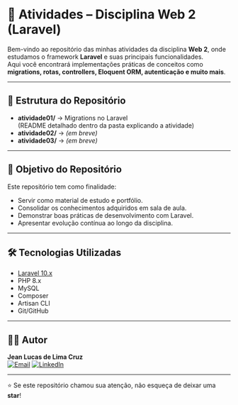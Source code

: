 # 🚀 Atividades – Disciplina Web 2 (Laravel)

Bem-vindo ao repositório das minhas atividades da disciplina **Web 2**, onde estudamos o framework **Laravel** e suas principais funcionalidades.  
Aqui você encontrará implementações práticas de conceitos como **migrations, rotas, controllers, Eloquent ORM, autenticação e muito mais**.

---

## 📂 Estrutura do Repositório
- **atividade01/** → Migrations no Laravel  
  (README detalhado dentro da pasta explicando a atividade)
- **atividade02/** → *(em breve)*  
- **atividade03/** → *(em breve)*  

---

## 🎯 Objetivo do Repositório
Este repositório tem como finalidade:
- Servir como material de estudo e portfólio.
- Consolidar os conhecimentos adquiridos em sala de aula.
- Demonstrar boas práticas de desenvolvimento com Laravel.
- Apresentar evolução contínua ao longo da disciplina.

---

## 🛠️ Tecnologias Utilizadas
- [Laravel 10.x](https://laravel.com/)
- PHP 8.x
- MySQL
- Composer
- Artisan CLI
- Git/GitHub

---

## 👨‍💻 Autor
**Jean Lucas de Lima Cruz**  
[![Email](https://img.shields.io/badge/Email-jeanlucas091410%40gmail.com-red?logo=gmail&logoColor=white)](mailto:jeanlucas091410@gmail.com)
[![LinkedIn](https://img.shields.io/badge/LinkedIn-Jean%20Lucas-blue?logo=linkedin&logoColor=white)](https://www.linkedin.com/in/jean-lucas-de-lima-cruz-19718b208) 

---

⭐ Se este repositório chamou sua atenção, não esqueça de deixar uma **star**!

